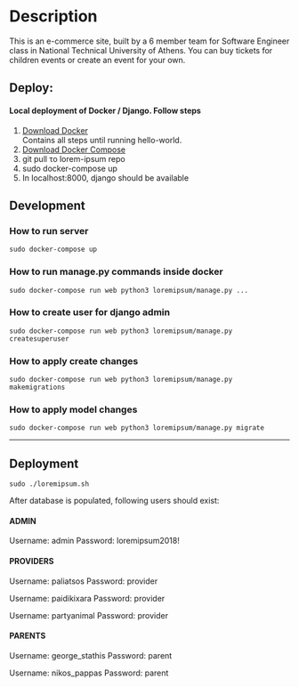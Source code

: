 # Description

This is an e-commerce site, built by a 6 member team for Software Engineer
 class in National Technical University of Athens. You can buy tickets for
children events or create an event for your own.


## Deploy:

#### Local deployment of Docker / Django. Follow steps

1. [Download Docker](https://docs.docker.com/engine/installation/linux/docker-ce/ubuntu/#install-using-the-repository)  
Contains all steps until running hello-world.
2. [Download Docker Compose](https://docs.docker.com/compose/install/)
3. git pull το lorem-ipsum repo
4. sudo docker-compose up
5. In localhost:8000, django should be available


## Development

### How to run server 

`sudo docker-compose up`

### How to run manage.py commands inside docker

`sudo docker-compose run web python3 loremipsum/manage.py ...`

### How to create user for django admin

`sudo docker-compose run web python3 loremipsum/manage.py createsuperuser`


### How to apply create changes

`sudo docker-compose run web python3 loremipsum/manage.py makemigrations`


### How to apply model changes

`sudo docker-compose run web python3 loremipsum/manage.py migrate`

---

## Deployment

`sudo ./loremipsum.sh
`

 After database is populated, following users should exist:
 
 
#### ADMIN
 
 Username: admin   Password: loremipsum2018!
 
 
#### PROVIDERS
 
 Username: paliatsos   Password: provider
 
 Username: paidikixara   Password: provider
 
 Username: partyanimal   Password: provider


#### PARENTS
 
 Username: george_stathis   Password: parent
 
 Username: nikos_pappas   Password: parent
